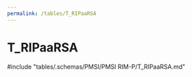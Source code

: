 ```yaml
---
permalink: /tables/T_RIPaaRSA
---
```

# T\_RIPaaRSA
<!-- SPDX-License-Identifier: MPL-2.0 -->

<!-- ATTENTION : Ne pas supprimer ou modifier la ligne ci-dessous -->
#include "tables/.schemas/PMSI/PMSI RIM-P/T_RIPaaRSA.md"
<!-- ATTENTION : Ne pas supprimer ou modifier la ligne ci-dessus -->
